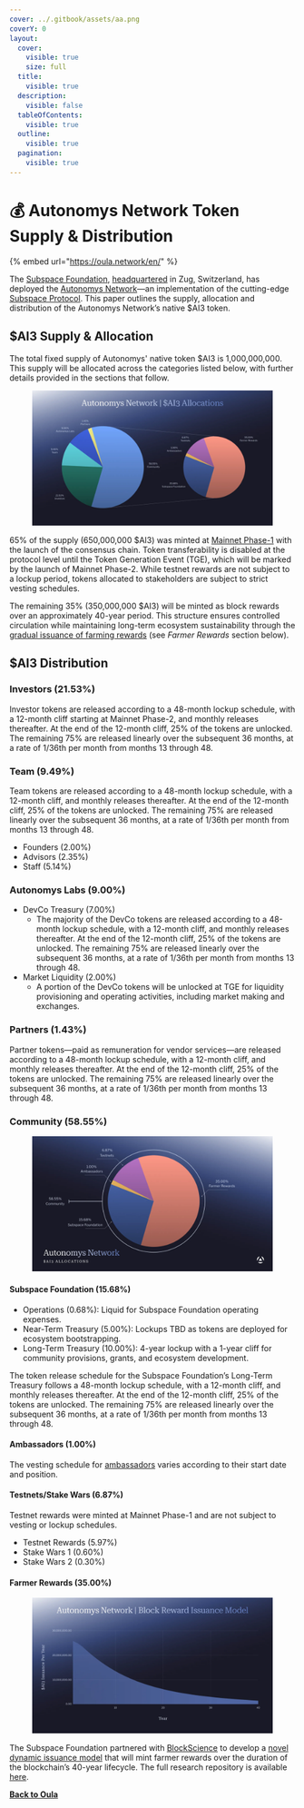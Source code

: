 ```yaml
---
cover: ../.gitbook/assets/aa.png
coverY: 0
layout:
  cover:
    visible: true
    size: full
  title:
    visible: true
  description:
    visible: false
  tableOfContents:
    visible: true
  outline:
    visible: true
  pagination:
    visible: true
---
```


# 💰 Autonomys Network Token Supply & Distribution

{% embed url="https://oula.network/en/" %}

The [Subspace Foundation](http://subspace.foundation/), [headquartered](https://www.zefix.ch/en/search/entity/list/firm/1595643) in Zug, Switzerland, has deployed the [Autonomys Network](http://autonomys.xyz/)—an implementation of the cutting-edge [Subspace Protocol](https://autonomys.xyz/solution). This paper outlines the supply, allocation and distribution of the Autonomys Network’s native $AI3 token.

## $AI3 Supply & Allocation

The total fixed supply of Autonomys' native token $AI3 is 1,000,000,000. This supply will be allocated across the categories listed below, with further details provided in the sections that follow.

<figure><img src="../.gitbook/assets/image (14).png" alt=""><figcaption></figcaption></figure>

65% of the supply (650,000,000 $AI3) was minted at [Mainnet Phase-1](https://medium.com/subspace-network/the-phases-of-mainnet-3a08d7aa7178) with the launch of the consensus chain. Token transferability is disabled at the protocol level until the Token Generation Event (TGE), which will be marked by the launch of Mainnet Phase-2. While testnet rewards are not subject to a lockup period, tokens allocated to stakeholders are subject to strict vesting schedules.

The remaining 35% (350,000,000 $AI3) will be minted as block rewards over an approximately 40-year period. This structure ensures controlled circulation while maintaining long-term ecosystem sustainability through the [gradual issuance of farming rewards](https://medium.com/subspace-network/from-space-race-to-long-tail-crafting-a-sustainable-token-issuance-model-for-a-resilient-b2adc15dbf67) (see _Farmer Rewards_ section below).

## $AI3 Distribution

### Investors (21.53%)

Investor tokens are released according to a 48-month lockup schedule, with a 12-month cliff starting at Mainnet Phase-2, and monthly releases thereafter. At the end of the 12-month cliff, 25% of the tokens are unlocked. The remaining 75% are released linearly over the subsequent 36 months, at a rate of 1/36th per month from months 13 through 48.

### Team (9.49%)

Team tokens are released according to a 48-month lockup schedule, with a 12-month cliff, and monthly releases thereafter. At the end of the 12-month cliff, 25% of the tokens are unlocked. The remaining 75% are released linearly over the subsequent 36 months, at a rate of 1/36th per month from months 13 through 48.

* Founders (2.00%)
* Advisors (2.35%)
* Staff (5.14%)

### Autonomys Labs (9.00%)

* DevCo Treasury (7.00%)
  * The majority of the DevCo tokens are released according to a 48-month lockup schedule, with a 12-month cliff, and monthly releases thereafter. At the end of the 12-month cliff, 25% of the tokens are unlocked. The remaining 75% are released linearly over the subsequent 36 months, at a rate of 1/36th per month from months 13 through 48.
* Market Liquidity (2.00%)
  * A portion of the DevCo tokens will be unlocked at TGE for liquidity provisioning and operating activities, including market making and exchanges.

### Partners (1.43%)

Partner tokens—paid as remuneration for vendor services—are released according to a 48-month lockup schedule, with a 12-month cliff, and monthly releases thereafter. At the end of the 12-month cliff, 25% of the tokens are unlocked. The remaining 75% are released linearly over the subsequent 36 months, at a rate of 1/36th per month from months 13 through 48.

### Community (58.55%)

<figure><img src="../.gitbook/assets/image (15).png" alt=""><figcaption></figcaption></figure>

#### Subspace Foundation (15.68%)

* Operations (0.68%): Liquid for Subspace Foundation operating expenses.
* Near-Term Treasury (5.00%): Lockups TBD as tokens are deployed for ecosystem bootstrapping.
* Long-Term Treasury (10.00%): 4-year lockup with a 1-year cliff for community provisions, grants, and ecosystem development.

The token release schedule for the Subspace Foundation’s Long-Term Treasury follows a 48-month lockup schedule, with a 12-month cliff, and monthly releases thereafter. At the end of the 12-month cliff, 25% of the tokens are unlocked. The remaining 75% are released linearly over the subsequent 36 months, at a rate of 1/36th per month from months 13 through 48.

#### Ambassadors (1.00%)

The vesting schedule for [ambassadors](https://www.autonomys.xyz/ambassadors) varies according to their start date and position.

#### Testnets/Stake Wars (6.87%)

Testnet rewards were minted at Mainnet Phase-1 and are not subject to vesting or lockup schedules.

* Testnet Rewards (5.97%)
* Stake Wars 1 (0.60%)
* Stake Wars 2 (0.30%)

#### Farmer Rewards (35.00%)

<figure><img src="../.gitbook/assets/image (16).png" alt=""><figcaption></figcaption></figure>

The Subspace Foundation partnered with [BlockScience](http://block.science/) to develop a [novel dynamic issuance model](https://medium.com/subspace-network/from-space-race-to-long-tail-crafting-a-sustainable-token-issuance-model-for-a-resilient-b2adc15dbf67) that will mint farmer rewards over the duration of the blockchain’s 40-year lifecycle. The full research repository is available [here](http://github.com/BlockScience/subspace).



[**Back to Oula**](https://oula.network/en/login)
